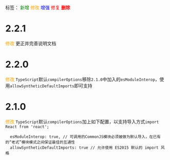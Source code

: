 标签：
<font color=green>新增</font>
<font color=orange>修改</font>
<font color=blue>增强</font>
<font color=red>修复</font>
<font color=red><strong>删除</strong></font>


# 2.2.1
<font color=orange>修改</font> 更正并完善说明文档

# 2.2.0
<font color=orange>修改</font> `TypeScript`默认`compilerOptions`移除`2.1.0`中加入的`esModuleInterop`，使用`allowSyntheticDefaultImports`即可支持

# 2.1.0
<font color=orange>修改</font> `TypeScript`默认`compilerOptions`加上如下配置，以支持导入方式`import React from 'react';`
```
  esModuleInterop: true, // 可调用的CommonJS模块必须被做为默认导入，在已有的“老式”模块模式之间保证最佳的互通性
  allowSyntheticDefaultImports: true // 允许使用 ES2015 默认的 import 风格
```

